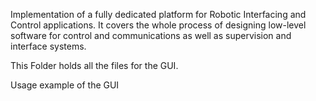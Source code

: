 Implementation of a fully dedicated platform for Robotic Interfacing and Control applications. It covers the whole process of designing low-level software for control and communications as well as supervision and interface systems.


This Folder holds all the files for the GUI.





Usage example of the GUI